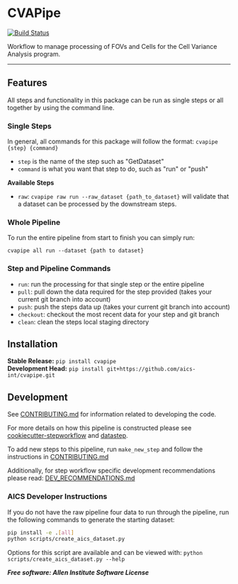 # CVAPipe

[![Build Status](https://github.com/aics-int/cvapipe/workflows/Build%20Master/badge.svg)](https://github.com/aics-int/cvapipe/actions)

Workflow to manage processing of FOVs and Cells for the Cell Variance Analysis program.

---

## Features
All steps and functionality in this package can be run as single steps or all together
by using the command line.

### Single Steps
In general, all commands for this package will follow the format:
`cvapipe {step} {command}`

* `step` is the name of the step such as "GetDataset"
* `command` is what you want that step to do, such as "run" or "push"

**Available Steps**
* `raw`: `cvapipe raw run --raw_dataset {path_to_dataset}` will validate that a dataset
can be processed by the downstream steps.

### Whole Pipeline
To run the entire pipeline from start to finish you can simply run:

`cvapipe all run --dataset {path to dataset}`

### Step and Pipeline Commands

* `run`: run the processing for that single step or the entire pipeline
* `pull`: pull down the data required for the step provided (takes your current git
branch into account)
* `push`: push the steps data up (takes your current git branch into account)
* `checkout`: checkout the most recent data for your step and git branch
* `clean`: clean the steps local staging directory

## Installation
**Stable Release:** `pip install cvapipe`<br>
**Development Head:** `pip install git+https://github.com/aics-int/cvapipe.git`

## Development
See [CONTRIBUTING.md](https://github.com/aics-int/cvapipe/blob/master/CONTRIBUTING.md)
for information related to developing the code.

For more details on how this pipeline is constructed please see
[cookiecutter-stepworkflow](https://github.com/AllenCellModeling/cookiecutter-stepworkflow)
and [datastep](https://github.com/AllenCellModeling/datastep).

To add new steps to this pipeline, run `make_new_step` and follow the instructions in
[CONTRIBUTING.md](https://github.com/aics-int/cvapipe/blob/master/CONTRIBUTING.md)

Additionally, for step workflow specific development recommendations please read:
[DEV_RECOMMENDATIONS.md](https://github.com/aics-int/cvapipe/blob/master/DEV_RECOMMENDATIONS.md)

### AICS Developer Instructions
If you do not have the raw pipeline four data to run through the pipeline, run the
following commands to generate the starting dataset:

```bash
pip install -e .[all]
python scripts/create_aics_dataset.py
```

Options for this script are available and can be viewed with:
`python scripts/create_aics_dataset.py --help`

***Free software: Allen Institute Software License***
